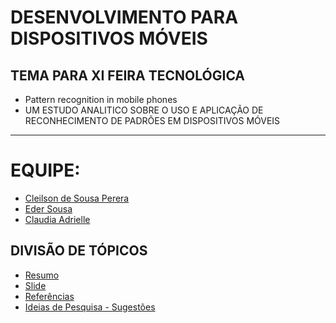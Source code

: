 # DESENVOLVIMENTO PARA DISPOSITIVOS MÓVEIS

## TEMA PARA XI FEIRA TECNOLÓGICA 

- Pattern recognition in mobile phones
- UM ESTUDO ANALITICO SOBRE O USO E APLICAÇÃO DE RECONHECIMENTO DE PADRÕES EM DISPOSITIVOS MÓVEIS

---

# EQUIPE:

- [Cleilson de Sousa Perera](https://github.com/marcialwushu)
- [Eder Sousa](https://github.com/ederbr23)
- [Claudia Adrielle](https://github.com/adriellediogo)

## DIVISÃO DE TÓPICOS

- [Resumo](resumo/README.md)
- [Slide](slide/README.md)
- [Referências](referencia/README.md)
- [Ideias de Pesquisa - Sugestões](ideias_de_pesquisa/README.md)
